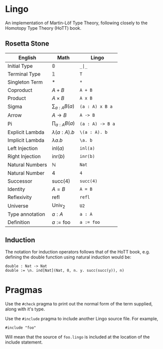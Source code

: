 # Lingo

An implementation of Martin-Löf Type Theory, following closely to the Homotopy Type Theory (HoTT) book.

## Rosetta Stone

| English          | Math                 | Lingo            |
|------------------|----------------------|------------------|
| Initial Type     | $\mathbb{0}$         | `_\|_`           |
| Terminal Type    | $\mathbb{1}$         | `T`              |
| Singleton Term   | $\ast$               | `*`              |
| Coproduct        | $A + B$              | `A + B`          |
| Product          | $A \times B$         | `A x B`          |
| Sigma            | $\sum_{a : A} B(a)$  | `(a : A) x B a`  |
| Arrow            | $A \rightarrow B$    | `A -> B`         |
| Pi               | $\prod_{a : A} B(a)$ | `(a : A) -> B a` |
| Explicit Lambda  | $\lambda (a : A). b$ | `\(a : A). b`    |
| Implicit Lambda  | $\lambda a. b$       | `\a. b`          |
| Left Injection   | $\text{inl}(a)$      | `inl(a)`         |
| Right Injection  | $\text{inr}(b)$      | `inr(b)`         |
| Natural Numbers  | $\mathbb{N}$         | `Nat`            |
| Natural Number   | $4$                  | `4`              |
| Successor        | $\text{succ}(4)$     | `succ(4)`        |
| Identity         | $A = B$              | `A = B`          |
| Reflexivity      | $\text{refl}$        | `refl`           |
| Universe         | $\text{Univ}_2$      | `U2`             |
| Type annotation  | $a : A$              | `a : A`          |
| Definition       | $a := \text{foo}$    | `a := foo`       |

## Induction

The notation for induction operators follows that of the HoTT book, e.g. defining the double function using natural induction would be:

```
double : Nat -> Nat
double := \n. ind[Nat](Nat, 0, n. y. succ(succ(y)), n)
```

# Pragmas

Use the `#check` pragma to print out the normal form of the term supplied, along with it's type.

Use the `#include` pragma to include another Lingo source file. For example,

```
#include "foo"
```

Will mean that the source of `foo.lingo` is included at the location of the include statement.
